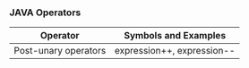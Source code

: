 ### JAVA Operators

| Operator | Symbols and Examples |
| --- | --- |
| Post-unary operators | expression++, expression-- |
